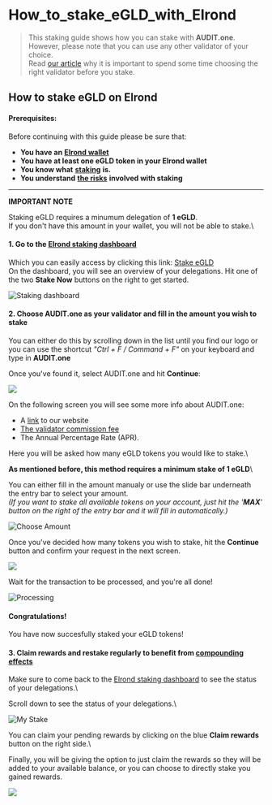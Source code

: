 # How\_to\_stake\_eGLD\_with\_Elrond

> This staking guide shows how you can stake with **AUDIT.one**.\
> However, please note that you can use any other validator of your choice.\
> Read [our article](importance\_of\_choosing\_the\_right\_validator.md) why it is important to spend some time choosing the right validator before you stake.

## How to stake eGLD on Elrond

#### Prerequisites:

Before continuing with this guide please be sure that:

* **You have an** [**Elrond wallet**](how\_to\_create\_an\_elrond\_wallet.md)
* **You have at least one eGLD token in your Elrond wallet**
* **You know what** [**staking**](what\_is\_staking.md) **is.**
* **You understand** [**the risks**](risks\_of\_staking.md) **involved with staking**

***

**IMPORTANT NOTE**

Staking eGLD requires a minumum delegation of **1 eGLD**.\
If you don't have this amount in your wallet, you will not be able to stake.\


#### **1. Go to the** [**Elrond staking dashboard**](https://wallet.elrond.com/delegation)

Which you can easily access by clicking this link: [Stake eGLD](https://wallet.elrond.com/delegation)\
On the dashboard, you will see an overview of your delegations. Hit one of the two **Stake Now** buttons on the right to get started.

![Staking dashboard](https://user-images.githubusercontent.com/95366163/146749711-4d3526a7-bea1-4055-b7b6-2acc2fd747e4.png)

#### **2. Choose AUDIT.one as your validator and fill in the amount you wish to stake**

You can either do this by scrolling down in the list until you find our logo or you can use the shortcut _"Ctrl + F / Command + F"_ on your keyboard and type in **AUDIT.one**

Once you've found it, select AUDIT.one and hit **Continue**:

![](https://user-images.githubusercontent.com/95366163/146750718-2206ff59-fde4-4b1f-b7d6-6dedffd1e9d3.png)

On the following screen you will see some more info about AUDIT.one:

* A [link](https://audit.one) to our website
* [The validator commission fee](validator\_fee.md)
* The Annual Percentage Rate (APR).

Here you will be asked how many eGLD tokens you would like to stake.\


**As mentioned before, this method requires a minimum stake of 1 eGLD**\


You can either fill in the amount manualy or use the slide bar underneath the entry bar to select your amount.\
_(If you want to stake all available tokens on your account, just hit the '**MAX**' button on the right of the entry bar and it will fill in automatically.)_

![Choose Amount](https://user-images.githubusercontent.com/95366163/146752392-7e9582d5-ef5b-4256-80d3-ac5c4215625d.png)

Once you've decided how many tokens you wish to stake, hit the **Continue** button and confirm your request in the next screen.

![](https://user-images.githubusercontent.com/95366163/146757857-22859613-6271-4680-953d-7efe199a823d.png)

Wait for the transaction to be processed, and you're all done!

![Processing](https://user-images.githubusercontent.com/95366163/146760789-80fa9cab-1760-40d5-b531-d42bdbf40c47.png)

#### **Congratulations!**

You have now succesfully staked your eGLD tokens!

#### **3. Claim rewards and restake regularly to benefit from** [**compounding effects**](compounding\_interest.md)

Make sure to come back to the [Elrond staking dashboard](https://wallet.elrond.com/delegation) to see the status of your delegations.\


Scroll down to see the status of your delegations.\


![My Stake](https://user-images.githubusercontent.com/95366163/146760599-76290121-6956-4318-83bd-ef3bf862af88.png)

You can claim your pending rewards by clicking on the blue **Claim rewards** button on the right side.\


Finally, you will be giving the option to just claim the rewards so they will be added to your available balance, or you can choose to directly stake you gained rewards.

![](https://user-images.githubusercontent.com/95366163/146760622-e47d7e2f-154b-4a03-b323-ed1378614504.png)
